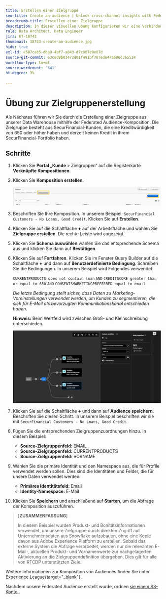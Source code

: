 ```yaml
---
title: Erstellen einer Zielgruppe
seo-title: Create an audience | Unlock cross-channel insights with Federated Audience Composition
breadcrumb-title: Erstellen einer Zielgruppe
description: In dieser visuellen Übung konfigurieren wir eine Verbindung zwischen Adobe Experience Platform und Ihrer Unternehmens-Data Warehouse, um die Federated Audience-Komposition zu aktivieren.
role: Data Architect, Data Engineer
jira: KT-18743
thumbnail: 18743-create-an-audience.jpg
hide: true
exl-id: a507cab5-dba9-4bf7-a043-d7c967e9e07d
source-git-commit: a3c8d8b03472d01f491bf787ed647a696d3a5524
workflow-type: tm+mt
source-wordcount: '341'
ht-degree: 3%

---
```


# Übung zur Zielgruppenerstellung

Als Nächstes führen wir Sie durch die Erstellung einer Zielgruppe aus unserer Data Warehouse mithilfe der Federated Audience-Komposition. Die Zielgruppe besteht aus SecurFinancial-Kunden, die eine Kreditwürdigkeit von 650 oder höher haben und derzeit keinen Kredit in ihrem SecurFinancial-Portfolio haben.

## Schritte

1. Klicken Sie **Portal „Kunde** > Zielgruppen“ auf die Registerkarte **Verknüpfte Kompositionen**.
2. Klicken Sie **Komposition erstellen**.

   ![create-zusammensetzung](assets/create-composition.png)

3. Beschriften Sie Ihre Komposition. In unserem Beispiel: `SecurFinancial Customers - No Loans, Good Credit`. Klicken Sie auf **Erstellen**.

4. Klicken Sie auf die Schaltfläche **+** auf der Arbeitsfläche und wählen Sie **Zielgruppe erstellen**. Die rechte Leiste wird angezeigt.

5. Klicken Sie **Schema auswählen** wählen Sie das entsprechende Schema aus und klicken Sie dann auf **Bestätigen**.

6. Klicken Sie auf **Fortfahren**. Klicken Sie im Fenster Query Builder auf die Schaltfläche **+** und dann auf **Benutzerdefinierte Bedingung**. Schreiben Sie die Bedingungen. In unserem Beispiel wird Folgendes verwendet:

   `CURRENTPRODUCTS does not contain loan`
   `AND`
   `CREDITSCORE greater than or equal to 650`
   `AND`
   `CONSENTSMARKETINGPREFERRED equal to email`

   *Die letzte Bedingung stellt sicher, dass Daten zu Marketing-Voreinstellungen verwendet werden, um Kunden zu segmentieren, die sich für E-Mail als bevorzugten Kommunikationskanal entschieden haben*.

   **Hinweis:** Beim Wertfeld wird zwischen Groß- und Kleinschreibung unterschieden.

   ![Query-Builder](assets/query-builder.png)

7. Klicken Sie auf die Schaltfläche **+** und dann auf **Audience speichern**. Beschriften Sie diesen Schritt. In unserem Beispiel beschriften wir sie mit `SecurFinancial Customers - No Loans, Good Credit`.

8. Fügen Sie die entsprechenden Zielgruppenzuordnungen hinzu. In diesem Beispiel:

   - **Source-Zielgruppenfeld:** EMAIL
   - **Source-Zielgruppenfeld:** CURRENTPRODUCTS
   - **Source-Zielgruppenfeld:** VORNAME

9. Wählen Sie die primäre Identität und den Namespace aus, die für Profile verwendet werden sollen. Dies sind die Identitäten und Felder, die für unsere Daten verwendet werden:

   - **Primäres Identitätsfeld:** Email
   - **Identity-Namespace:** E-Mail

10. Klicken Sie **Speichern** und anschließend auf **Starten**, um die Abfrage der Komposition auszuführen.

>[**ZUSAMMENFASSUNG**]
>
> In diesem Beispiel wurden Produkt- und Bonitätsinformationen verwendet, um unsere Zielgruppe durch direkten Zugriff auf Unternehmensdaten aus Snowflake aufzubauen, ohne eine Kopie davon aus Adobe Experience Platform zu erstellen. Sobald das externe System die Abfrage verarbeitet, werden nur die relevanten E-Mail-, aktuellen Produkt- und Vornamenwerte zur nachgelagerten Aktivierung an die Zielgruppendefinition übergeben. Dies gilt für alle von RTCDP unterstützten Ziele.

Weitere Informationen zur Komposition von Audiences finden Sie unter [Experience League](https://experienceleague.adobe.com/de/docs/federated-audience-composition/using/compositions/create-composition/create-composition){target="_blank"}.

Nachdem unsere Federated Audience erstellt wurde, ordnen [ sie einem S3-Konto ](map-federated-audience-to-s3.md).
